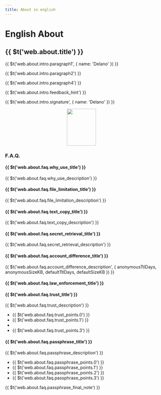 ```yaml
---
title: About in english
---
```


<h1>English About</h1>

<article class="prose dark:prose-invert md:prose-lg lg:prose-xl">
  <h2 class="">
    {{ $t('web.about.title') }}
  </h2>

  <p class="">
    {{ $t('web.about.intro.paragraph1', { name: 'Delano' }) }}
  </p>

  <p>
    {{ $t('web.about.intro.paragraph2') }}
  </p>

  <p v-html="$t('web.about.intro.paragraph3', { githubLink })"></p>

  <p>
    {{ $t('web.about.intro.paragraph4') }}
  </p>

  <p class="">
    {{ $t('web.about.intro.feedback_hint') }}
  </p>

  <p class="">
    {{ $t('web.about.intro.signature', { name: 'Delano' }) }}
  </p>

  <p style="margin-left: 40%; margin-right: 40%">
    <a
      href="https://delanotes.com/"
      :title="$t('delano-mandelbaum')"><img
        src="@/assets/img/delano-g.png"
        width="95"
        height="120"
        border="0"
      /></a>
  </p>

  <h3>F.A.Q.</h3>

  <h4>{{ $t('web.about.faq.why_use_title') }}</h4>
  <p>
    {{ $t('web.about.faq.why_use_description') }}
  </p>

  <h4>{{ $t('web.about.faq.file_limitation_title') }}</h4>
  <p>
    {{ $t('web.about.faq.file_limitation_description') }}
  </p>

  <h4>{{ $t('web.about.faq.text_copy_title') }}</h4>
  <p>
    {{ $t('web.about.faq.text_copy_description') }}
  </p>

  <h4>{{ $t('web.about.faq.secret_retrieval_title') }}</h4>
  <p>{{ $t('web.about.faq.secret_retrieval_description') }}</p>

  <span v-if="anonymousPlan && defaultPlan">
    <h4>{{ $t('web.about.faq.account_difference_title') }}</h4>
    <p>
      {{ $t('web.about.faq.account_difference_description', {
        anonymousTtlDays,
        anonymousSizeKB,
        defaultTtlDays,
        defaultSizeKB
      }) }}
    </p>
  </span>

  <h4>{{ $t('web.about.faq.law_enforcement_title') }}</h4>
  <p v-html="$t('web.about.intro.paragraph3', { githubLink })"></p>
  <p v-html="$t('web.about.faq.law_enforcement_description', { privacyPolicyLink })"></p>

  <h4>{{ $t('web.about.faq.trust_title') }}</h4>
  <p>
    {{ $t('web.about.faq.trust_description') }}
  </p>
  <ul>
    <li>{{ $t('web.about.faq.trust_points.0') }}</li>
    <li>{{ $t('web.about.faq.trust_points.1') }}</li>
    <li v-html="$t('web.about.faq.trust_points.2', { openSourceLink })"></li>
    <li>{{ $t('web.about.faq.trust_points.3') }}</li>
  </ul>

  <h4>{{ $t('web.about.faq.passphrase_title') }}</h4>
  <p>
    {{ $t('web.about.faq.passphrase_description') }}
  </p>
  <ul>
    <li>{{ $t('web.about.faq.passphrase_points.0') }}</li>
    <li>{{ $t('web.about.faq.passphrase_points.1') }}</li>
    <li>{{ $t('web.about.faq.passphrase_points.2') }}</li>
    <li>{{ $t('web.about.faq.passphrase_points.3') }}</li>
  </ul>
  <p>
    {{ $t('web.about.faq.passphrase_final_note') }}
  </p>
</article>

